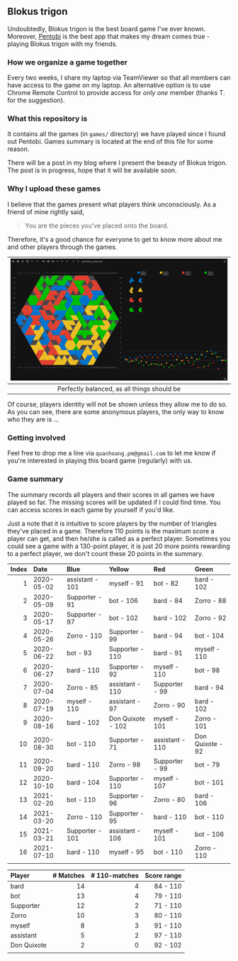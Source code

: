 ## Blokus trigon

Undoubtedly, Blokus trigon is the best board game I've ever known. Moreover, [Pentobi](https://pentobi.sourceforge.io/) is the best app that makes my dream comes true - playing Blokus trigon with my friends.

### How we organize a game together

Every two weeks, I share my laptop via TeamViewer so that all members can have access to the game on my laptop. An alternative option is to use Chrome Remote Control to provide access for _only one_ member (thanks T. for the suggestion).

### What this repository is

It contains all the games (in `games/` directory) we have played since I found out Pentobi. Games summary is located at the end of this file for some reason.

There will be a post in my blog where I present the beauty of Blokus trigon. The post is in progress, hope that it will be available soon.

### Why I upload these games

I believe that the games present what players think unconsciously. As a friend of mine rightly said,
> You are the pieces you've placed onto the board.

Therefore, it's a good chance for everyone to get to know more about me and other players through the games.

| ![](/screenshots/a_perfectly_balanced_game.png) |
|:-----------------------------------------------:|
|   Perfectly balanced, as all things should be   |

Of course, players identity will not be shown unless they allow me to do so. As you can see, there are some anonymous players, the only way to know who they are is ...

### Getting involved

Feel free to drop me a line via `quanhoang.pm@gmail.com` to let me know if you're interested in playing this board game (regularly) with us.

### Game summary

The summary records all players and their scores in all games we have played so far. The missing scores will be updated if I could find time. You can access scores in each game by yourself if you'd like.

Just a note that it is intuitive to score players by the number of triangles they've placed in a game. Therefore 110 points is the maximum score a player can get, and then he/she is called as a perfect player. Sometimes you could see a game with a 130-point player, it is just 20 more points rewarding to a perfect player, we don't count these 20 points in the summary.

| Index | Date       | Blue            | Yellow            | Red             | Green            |
|------:|:-----------|:----------------|:------------------|:----------------|:-----------------|
|     1 | 2020-05-02 | assistant - 101 | myself - 91       | bot - 82        | bard - 102       |
|     2 | 2020-05-09 | Supporter - 91  | bot - 106         | bard - 84       | Zorro - 88       |
|     3 | 2020-05-17 | Supporter - 97  | bot - 102         | bard - 102      | Zorro - 92       |
|     4 | 2020-05-26 | Zorro - 110     | Supporter - 99    | bard - 94       | bot - 104        |
|     5 | 2020-06-22 | bot - 93        | Supporter - 110   | bard - 91       | myself - 110     |
|     6 | 2020-06-27 | bard - 110      | Supporter - 92    | myself - 110    | bot - 98         |
|     7 | 2020-07-04 | Zorro - 85      | assistant - 110   | Supporter - 99  | bard - 94        |
|     8 | 2020-07-19 | myself - 110    | assistant - 97    | Zorro - 90      | bard - 102       |
|     9 | 2020-08-16 | bard - 102      | Don Quixote - 102 | myself - 101    | Zorro - 101      |
|    10 | 2020-08-30 | bot - 110       | Supporter - 71    | assistant - 110 | Don Quixote - 92 |
|    11 | 2020-09-20 | bard - 110      | Zorro - 98        | Supporter - 99  | bot - 79         |
|    12 | 2020-10-10 | bard - 104      | Supporter - 110   | myself - 107    | bot - 101        |
|    13 | 2021-02-20 | bot - 110       | Supporter - 96    | Zorro - 80      | bard - 106       |
|    14 | 2021-03-20 | Zorro - 110     | Supporter - 95    | bard - 110      | bot - 110        |
|    15 | 2021-03-21 | Supporter - 101 | assistant - 106   | myself - 101    | bot - 106        |
|    16 | 2021-07-10 | bard - 110      | myself - 95       | bot - 110       | Zorro - 110      |
|       |            |                 |                   |                 |                  |

| Player      | # Matches | # 110-matches | Score range |
|:------------|----------:|--------------:|------------:|
| bard        |        14 |             4 |    84 - 110 |
| bot         |        13 |             4 |    79 - 110 |
| Supporter   |        12 |             2 |    71 - 110 |
| Zorro       |        10 |             3 |    80 - 110 |
| myself      |         8 |             3 |    91 - 110 |
| assistant   |         5 |             2 |    97 - 110 |
| Don Quixote |         2 |             0 |    92 - 102 |
|             |           |               |             |
